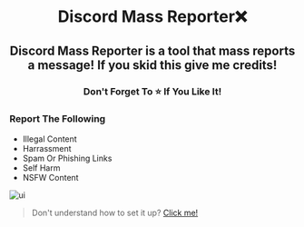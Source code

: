 <h1 align="center">
  Discord Mass Reporter❌
</h1>

<h2 align="center">
  Discord Mass Reporter is a tool that mass reports a message!
                                   If you skid this give me credits!
</h2>

<h3 align="center">
Don't Forget To ⭐ If You Like It!
</h3>

### Report The Following 
- Illegal Content
- Harrassment
- Spam Or Phishing Links
- Self Harm
- NSFW Content

![ui](https://user-images.githubusercontent.com/99215486/170328627-10b90825-1168-465c-a9b8-4c0343c4a47a.png)
  
> Don't understand how to set it up? [Click me!](https://discord.gg/luna22)
